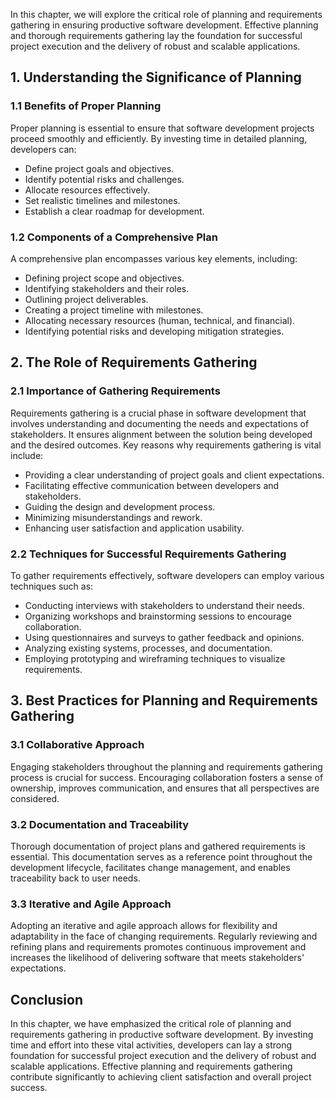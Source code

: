 
In this chapter, we will explore the critical role of planning and requirements gathering in ensuring productive software development. Effective planning and thorough requirements gathering lay the foundation for successful project execution and the delivery of robust and scalable applications.

1\. Understanding the Significance of Planning
---------------------------------------------

### 1.1 Benefits of Proper Planning

Proper planning is essential to ensure that software development projects proceed smoothly and efficiently. By investing time in detailed planning, developers can:

* Define project goals and objectives.
* Identify potential risks and challenges.
* Allocate resources effectively.
* Set realistic timelines and milestones.
* Establish a clear roadmap for development.

### 1.2 Components of a Comprehensive Plan

A comprehensive plan encompasses various key elements, including:

* Defining project scope and objectives.
* Identifying stakeholders and their roles.
* Outlining project deliverables.
* Creating a project timeline with milestones.
* Allocating necessary resources (human, technical, and financial).
* Identifying potential risks and developing mitigation strategies.

2\. The Role of Requirements Gathering
-------------------------------------

### 2.1 Importance of Gathering Requirements

Requirements gathering is a crucial phase in software development that involves understanding and documenting the needs and expectations of stakeholders. It ensures alignment between the solution being developed and the desired outcomes. Key reasons why requirements gathering is vital include:

* Providing a clear understanding of project goals and client expectations.
* Facilitating effective communication between developers and stakeholders.
* Guiding the design and development process.
* Minimizing misunderstandings and rework.
* Enhancing user satisfaction and application usability.

### 2.2 Techniques for Successful Requirements Gathering

To gather requirements effectively, software developers can employ various techniques such as:

* Conducting interviews with stakeholders to understand their needs.
* Organizing workshops and brainstorming sessions to encourage collaboration.
* Using questionnaires and surveys to gather feedback and opinions.
* Analyzing existing systems, processes, and documentation.
* Employing prototyping and wireframing techniques to visualize requirements.

3\. Best Practices for Planning and Requirements Gathering
---------------------------------------------------------

### 3.1 Collaborative Approach

Engaging stakeholders throughout the planning and requirements gathering process is crucial for success. Encouraging collaboration fosters a sense of ownership, improves communication, and ensures that all perspectives are considered.

### 3.2 Documentation and Traceability

Thorough documentation of project plans and gathered requirements is essential. This documentation serves as a reference point throughout the development lifecycle, facilitates change management, and enables traceability back to user needs.

### 3.3 Iterative and Agile Approach

Adopting an iterative and agile approach allows for flexibility and adaptability in the face of changing requirements. Regularly reviewing and refining plans and requirements promotes continuous improvement and increases the likelihood of delivering software that meets stakeholders' expectations.

Conclusion
----------

In this chapter, we have emphasized the critical role of planning and requirements gathering in productive software development. By investing time and effort into these vital activities, developers can lay a strong foundation for successful project execution and the delivery of robust and scalable applications. Effective planning and requirements gathering contribute significantly to achieving client satisfaction and overall project success.
